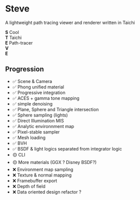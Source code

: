 # Steve
A lightweight path tracing viewer and renderer written in Taichi

**S** Cool<br>
**T** Taichi<br>
**E** Path-tracer<br>
**V** <br>
**E** <br>

## Progression
- ✅ Scene & Camera
- ✅ Phong unified material
- ✅ Progressive integration
- ✅ ACES + gamma tone mapping 
- ✅ simple denoising
- ✅ Plane, Sphere and Triangle intersection
- ✅ Sphere sampling (lights)
- ✅ Direct Illumination MIS
- ✅ Analytic environnment map
- ✅ Pixel-stable sampler
- ✅ Mesh loading
- ✅ BVH
- ✅ BSDF & light logics separated from integrator logic
- 🟡 CLI
- 🟡 More materials (GGX ? Disney BSDF?)
- ❌ Environment map sampling
- ❌ Texture & normal mapping
- ❌ Framebuffer export
- ❌ Depth of field
- ❌ Data oriented design refactor ?
